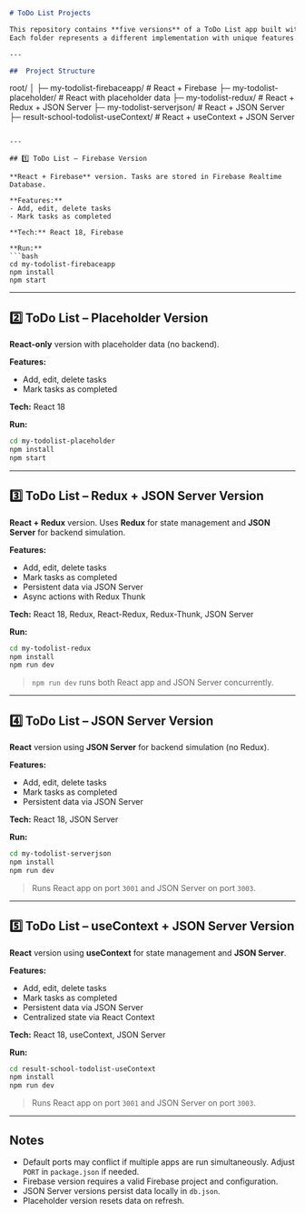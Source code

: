 

```markdown
# ToDo List Projects 

This repository contains **five versions** of a ToDo List app built with **React**.  
Each folder represents a different implementation with unique features and setups.

---

##  Project Structure

```

root/
│
├─ my-todolist-firebaceapp/           # React + Firebase
├─ my-todolist-placeholder/           # React with placeholder data
├─ my-todolist-redux/                 # React + Redux + JSON Server
├─ my-todolist-serverjson/            # React + JSON Server
├─ result-school-todolist-useContext/ # React + useContext + JSON Server

````

---

## 1️⃣ ToDo List – Firebase Version

**React + Firebase** version. Tasks are stored in Firebase Realtime Database.

**Features:**
- Add, edit, delete tasks  
- Mark tasks as completed  

**Tech:** React 18, Firebase  

**Run:**
```bash
cd my-todolist-firebaceapp
npm install
npm start
````

---

## 2️⃣ ToDo List – Placeholder Version

**React-only** version with placeholder data (no backend).

**Features:**

* Add, edit, delete tasks
* Mark tasks as completed

**Tech:** React 18

**Run:**

```bash
cd my-todolist-placeholder
npm install
npm start
```

---

## 3️⃣ ToDo List – Redux + JSON Server Version

**React + Redux** version. Uses **Redux** for state management and **JSON Server** for backend simulation.

**Features:**

* Add, edit, delete tasks
* Mark tasks as completed
* Persistent data via JSON Server
* Async actions with Redux Thunk

**Tech:** React 18, Redux, React-Redux, Redux-Thunk, JSON Server

**Run:**

```bash
cd my-todolist-redux
npm install
npm run dev
```

> `npm run dev` runs both React app and JSON Server concurrently.

---

## 4️⃣ ToDo List – JSON Server Version

**React** version using **JSON Server** for backend simulation (no Redux).

**Features:**

* Add, edit, delete tasks
* Mark tasks as completed
* Persistent data via JSON Server

**Tech:** React 18, JSON Server

**Run:**

```bash
cd my-todolist-serverjson
npm install
npm run dev
```

> Runs React app on port `3001` and JSON Server on port `3003`.

---

## 5️⃣ ToDo List – useContext + JSON Server Version

**React** version using **useContext** for state management and **JSON Server**.

**Features:**

* Add, edit, delete tasks
* Mark tasks as completed
* Persistent data via JSON Server
* Centralized state via React Context

**Tech:** React 18, useContext, JSON Server

**Run:**

```bash
cd result-school-todolist-useContext
npm install
npm run dev
```

> Runs React app on port `3001` and JSON Server on port `3003`.

---

## Notes

* Default ports may conflict if multiple apps are run simultaneously. Adjust `PORT` in `package.json` if needed.
* Firebase version requires a valid Firebase project and configuration.
* JSON Server versions persist data locally in `db.json`.
* Placeholder version resets data on refresh.


